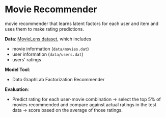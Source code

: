 # Movie Recommender
movie recommender that learns latent factors for each user and item and uses them to make rating predictions.

**Data**:
[MovieLens dataset](http://grouplens.org/datasets/movielens/), which includes
* movie information (`data/movies.dat`)
* user information (`data/users.dat`)
* users' ratings

**Model Tool**:
* Dato GraphLab Factorization Recommender

**Evaluation**:
* Predict rating for each user-movie combination &rarr; select the top 5% of movies recommended and compare against actual ratings in the test data &rarr; score based on the average of those ratings.

